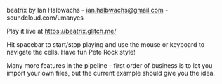 beatrix by Ian Halbwachs  - ian.halbwachs@gmail.com - soundcloud.com/umanyes

Play it live at https://beatrix.glitch.me/

Hit spacebar to start/stop playing and use the mouse or keyboard to navigate the cells. Have fun Pete Rock style!

Many more features in the pipeline - first order of business is to let you import your own files, but the current example should give you the idea. 
